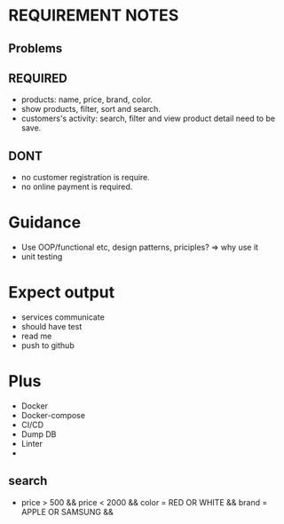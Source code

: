 # REQUIREMENT NOTES

## Problems
## REQUIRED
- products: name, price, brand, color.
- show products, filter, sort and search.
- customers's activity: search, filter and view product detail need to be save.

## DONT
- no customer registration is require.
- no online payment is required.

# Guidance
- Use OOP/functional etc, design patterns, priciples? => why use it
- unit testing

# Expect output
- services communicate
- should have test
- read me
- push to github

# Plus
- Docker
- Docker-compose
- CI/CD
- Dump DB
- Linter
- 




## search
- price > 500 && price < 2000 && color = RED OR WHITE && brand = APPLE OR SAMSUNG && 